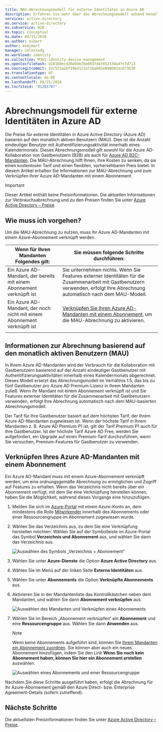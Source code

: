 ```yaml
---
title: MAU-Abrechnungsmodell für externe Identitäten in Azure AD
description: Erfahren Sie mehr über das Abrechnungsmodell anhand monatlich aktiver Benutzer (Monthly Active Users, MAU) bei externe Identitäten für die Kollaboration von Gastbenutzern (B2B) in Azure AD. Erfahren Sie, wie Sie Ihren Azure AD-Mandanten mit einem Azure-Abonnement verknüpfen.
services: active-directory
ms.service: active-directory
ms.subservice: B2B
ms.topic: conceptual
ms.date: 09/21/2020
ms.author: mimart
author: msmimart
manager: celestedg
ms.workload: identity
ms.collection: M365-identity-device-management
ms.openlocfilehash: d281b0ecd38ebbb76e093fd4f85213da4fc7d713
ms.sourcegitcommit: 32c521a2ef396d121e71ba682e098092ac673b30
ms.translationtype: HT
ms.contentlocale: de-DE
ms.lasthandoff: 09/25/2020
ms.locfileid: "91265787"
---
```

# <a name="billing-model-for-azure-ad-external-identities"></a>Abrechnungsmodell für externe Identitäten in Azure AD

Die Preise für externe Identitäten in Azure Active Directory (Azure AD) basieren auf den monatlich aktiven Benutzern (MAU). Dies ist die Anzahl eindeutiger Benutzer mit Authentifizierungsaktivität innerhalb eines Kalendermonats. Dieses Abrechnungsmodell gilt sowohl für die Azure AD-Kollaboration von Gastbenutzern (B2B) als auch für [Azure AD B2C-Mandanten](https://docs.microsoft.com/azure/active-directory-b2c/billing). Die MAU-Abrechnung hilft Ihnen, Ihre Kosten zu senken, da sie einen kostenlosen Tarif und einen flexiblen, vorhersehbaren Preis bietet. In diesem Artikel erhalten Sie Informationen zur MAU-Abrechnung und zum Verknüpfen Ihrer Azure AD-Mandanten mit einem Abonnement.

> [!IMPORTANT]
> Dieser Artikel enthält keine Preisinformationen. Die aktuellen Informationen zur Verbrauchsabrechnung und zu den Preisen finden Sie unter [Azure Active Directory – Preise](https://azure.microsoft.com/pricing/details/active-directory/).

## <a name="what-do-i-need-to-do"></a>Wie muss ich vorgehen?

Um die MAU-Abrechnung zu nutzen, muss Ihr Azure AD-Mandanten mit einem Azure-Abonnement verknüpft werden.

|Wenn für Ihren Mandanten Folgendes gilt:  |Sie müssen folgende Schritte durchführen:  |
|---------|---------|
| Ein Azure AD-Mandant, der bereits mit einem Abonnement verknüpft ist     | Sie unternehmen nichts. Wenn Sie Features externer Identitäten für die Zusammenarbeit mit Gastbenutzern verwenden, erfolgt Ihre Abrechnung automatisch nach dem MAU-Modell.        |
| Ein Azure AD-Mandant, der noch nicht mit einem Abonnement verknüpft ist     | [Verknüpfen Sie Ihren Azure AD-Mandanten mit einem Abonnement](#link-your-azure-ad-tenant-to-a-subscription), um die MAU-Abrechnung zu aktivieren.        |
|  |  |

## <a name="about-monthly-active-users-mau-billing"></a>Informationen zur Abrechnung basierend auf den monatlich aktiven Benutzern (MAU)

In Ihrem Azure AD-Mandanten wird der Verbrauch für die Kollaboration mit Gastbenutzern basierend auf der Anzahl eindeutiger Gastbenutzer mit Authentifizierungsaktivitäten innerhalb eines Kalendermonats abgerechnet. Dieses Modell ersetzt das Abrechnungsmodell im Verhältnis 1:5, das bis zu fünf Gastbenutzer pro Azure AD Premium-Lizenz in Ihrem Mandanten zuließ. Wenn Ihr Mandant mit einem Abonnement verknüpft ist und Sie Features externer Identitäten für die Zusammenarbeit mit Gastbenutzern verwenden, erfolgt Ihre Abrechnung automatisch nach dem MAU-basierten Abrechnungsmodell.
  
Der Tarif für Ihre Gastbenutzer basiert auf dem höchsten Tarif, der Ihrem Azure AD-Mandanten zugewiesen ist. Wenn der höchste Tarif in Ihrem Mandanten z. B. Azure AD Premium P1 ist, gilt der Tarif Premium P1 auch für Ihre Gastbenutzer. Ist der höchste Tarif Azure AD Free, werden Sie aufgefordert, ein Upgrade auf einen Premium-Tarif durchzuführen, wenn Sie versuchen, Premium-Features für Gastbenutzer zu verwenden.

## <a name="link-your-azure-ad-tenant-to-a-subscription"></a>Verknüpfen Ihres Azure AD-Mandanten mit einem Abonnement

Ein Azure AD-Mandant muss mit einem Azure-Abonnement verknüpft werden, um eine ordnungsgemäße Abrechnung zu ermöglichen und Zugriff auf Features zu erhalten. Wenn das Verzeichnis nicht bereits über ein Abonnement verfügt, mit dem Sie eine Verknüpfung herstellen können, haben Sie die Möglichkeit, während dieses Vorgangs eine hinzuzufügen.

1. Melden Sie sich im [Azure-Portal](https://portal.azure.com/) mit einem Azure-Konto an, dem mindestens die Rolle [Mitwirkender](https://docs.microsoft.com/azure/role-based-access-control/built-in-roles) innerhalb des Abonnements oder einer Ressourcengruppe im Abonnement zugewiesen wurde.

2. Wählen Sie das Verzeichnis aus, zu dem Sie eine Verknüpfung herstellen möchten: Wählen Sie auf der Symbolleiste im Azure-Portal das Symbol **Verzeichnis und Abonnement** aus, und wählen Sie dann das Verzeichnis aus.

    ![Auswählen des Symbols „Verzeichnis + Abonnement“](media/external-identities-pricing/portal-mau-pick-directory.png)

3. Wählen Sie unter **Azure-Dienste** die Option **Azure Active Directory** aus.

4. Wählen Sie im Menü auf der linken Seite **Externe Identitäten** aus.

5. Wählen Sie unter **Abonnements** die Option **Verknüpfte Abonnements** aus.

6. Aktivieren Sie in der Mandantenliste das Kontrollkästchen neben dem Mandanten, und wählen Sie dann **Abonnement verknüpfen** aus.

    ![Auswählen des Mandanten und Verknüpfen eines Abonnements](media/external-identities-pricing/linked-subscriptions.png)

7. Wählen Sie im Bereich „Abonnement verknüpfen“ ein **Abonnement** und eine **Ressourcengruppe** aus. Wählen Sie dann **Anwenden** aus.

   > [!NOTE]
   > Wenn keine Abonnements aufgeführt sind, können Sie [Ihrem Mandanten ein Abonnement zuordnen](../fundamentals/active-directory-how-subscriptions-associated-directory.md). Sie können aber auch ein neues Abonnement hinzufügen, indem Sie den Link **Wenn Sie noch kein Abonnement haben, können Sie hier ein Abonnement erstellen** auswählen.

    ![Auswählen eines Abonnements und einer Ressourcengruppe](media/external-identities-pricing/link-subscription-resource.png)

Nachdem Sie diese Schritte ausgeführt haben, erfolgt die Abrechnung für Ihr Azure-Abonnement gemäß den Azure Direct- bzw. Enterprise Agreement-Details (sofern zutreffend).

## <a name="next-steps"></a>Nächste Schritte

Die aktuellsten Preisinformationen finden Sie unter [Azure Active Directory – Preise](https://azure.microsoft.com/pricing/details/active-directory/).

